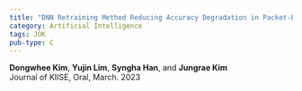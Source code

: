 ```yaml
---
title: "DNN Retraining Method Reducing Accuracy Degradation in Packet-Lossy Environments"
category: Artificial Intelligence
tags: JOK
pub-type: C
---
```


**Dongwhee Kim**, **Yujin Lim**, **Syngha Han**, and **Jungrae Kim** <br>
Journal of KIISE, Oral, March. 2023

